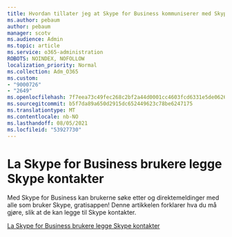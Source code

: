 ```yaml
---
title: Hvordan tillater jeg at Skype for Business kommuniserer med Skype brukere
ms.author: pebaum
author: pebaum
manager: scotv
ms.audience: Admin
ms.topic: article
ms.service: o365-administration
ROBOTS: NOINDEX, NOFOLLOW
localization_priority: Normal
ms.collection: Adm_O365
ms.custom:
- "9000726"
- "2649"
ms.openlocfilehash: 7f7eea73c49fec268c2bf2a44d0001cc4603fcd6331e5de0626862389f7cc04d
ms.sourcegitcommit: b5f7da89a650d2915dc652449623c78be6247175
ms.translationtype: MT
ms.contentlocale: nb-NO
ms.lasthandoff: 08/05/2021
ms.locfileid: "53927730"
---
```

# <a name="let-skype-for-business-users-add-skype-contacts"></a>La Skype for Business brukere legge Skype kontakter

Med Skype for Business kan brukerne søke etter og direktemeldinger med alle som bruker Skype, gratisappen! Denne artikkelen forklarer hva du må gjøre, slik at de kan legge til Skype kontakter.

[La Skype for Business brukere legge Skype kontakter](https://docs.microsoft.com/skypeforbusiness/set-up-skype-for-business-online/let-skype-for-business-users-add-skype-contacts)